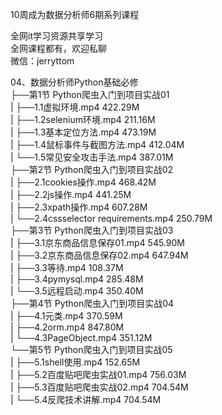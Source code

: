 10周成为数据分析师6期系列课程

全网it学习资源共享学习<br>全网课程都有，欢迎私聊<br>微信：jerryttom<br>

04、数据分析师Python基础必修<br> ├──第1节 Python爬虫入门到项目实战01<br> | ├──1.1虚拟环境.mp4 422.29M<br> | ├──1.2selenium环境.mp4 211.16M<br> | ├──1.3基本定位方法.mp4 473.19M<br> | ├──1.4鼠标事件与截图方法.mp4 412.04M<br> | └──1.5常见安全攻击手法.mp4 387.01M<br> ├──第2节 Python爬虫入门到项目实战02<br> | ├──2.1cookies操作.mp4 468.42M<br> | ├──2.2js操作.mp4 441.25M<br> | ├──2.3xpath操作.mp4 607.28M<br> | └──2.4cssselector requirements.mp4 250.79M<br> ├──第3节 Python爬虫入门到项目实战03<br> | ├──3.1京东商品信息保存01.mp4 545.90M<br> | ├──3.2京东商品信息保存02.mp4 647.94M<br> | ├──3.3等待.mp4 108.37M<br> | ├──3.4pymysql.mp4 285.48M<br> | └──3.5远程启动.mp4 350.40M<br> ├──第4节 Python爬虫入门到项目实战04<br> | ├──4.1元类.mp4 370.59M<br> | ├──4.2orm.mp4 847.80M<br> | └──4.3PageObject.mp4 351.12M<br> └──第5节 Python爬虫入门到项目实战05<br> | ├──5.1shell使用.mp4 152.65M<br> | ├──5.2百度贴吧爬虫实战01.mp4 756.03M<br> | ├──5.3百度贴吧爬虫实战02.mp4 704.54M<br> | └──5.4反爬技术讲解.mp4 704.54M